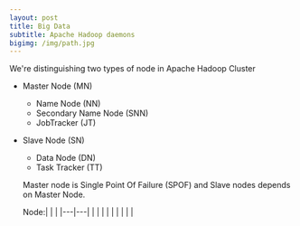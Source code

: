 ```yaml
---
layout: post
title: Big Data
subtitle: Apache Hadoop daemons
bigimg: /img/path.jpg
---
```


We're distinguishing two types of node in Apache Hadoop Cluster
* Master Node (MN)
  - Name Node (NN)
  - Secondary Name Node (SNN)
  - JobTracker (JT)
* Slave Node (SN)
  - Data Node (DN)
  - Task Tracker (TT)
  
  Master node is Single Point Of Failure (SPOF) and Slave nodes depends on Master Node.
  
  Node:|   |   |
|---|---|
|   |   |
|   |   |
|   |   |
  
